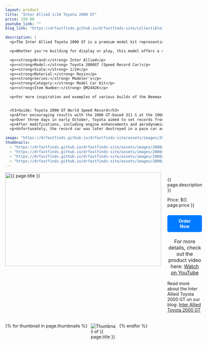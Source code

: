 ```yaml
---
layout: product
title: "Inter Allied 1/24 Toyota 2000 GT"
price: 150.00
youtube_link: ""
blog_link: "https://drfastfinds.github.io/drfastfinds-site/collectibles/model%20kits/inter%20allied/toyota/2000gt/2024/09/25/inter-allied-toyota-2000-gt.html"

description: |
  <p>The Inter Allied Toyota 2000 GT is a premium model kit representing one of Japan's most iconic sports cars. This beautifully crafted 1/24 scale model showcases the sleek and stylish design that made the Toyota 2000 GT a legend in the automotive world. With exceptional detailing and craftsmanship, this kit is a must-have for car enthusiasts and collectors alike.</p>

  <p>Whether you're building for display or play, this model offers a rewarding experience with its intricate parts and faithful representation of the original vehicle. Add this rare gem to your collection and celebrate the legacy of Japanese engineering excellence.</p>

  <p><strong>Brand:</strong> Inter Allied</p>
  <p><strong>Model:</strong> Toyota 2000GT (Speed Record Car)</p>
  <p><strong>Scale:</strong> 1/24</p>
  <p><strong>Material:</strong> Resin</p>
  <p><strong>Series:</strong> Modeler's</p>
  <p><strong>Category:</strong> Model Car Kit</p>
  <p><strong>Item Number:</strong> QM2402K</p>

  <p>For more inspiration and examples of various builds of the Beemax Nissan 240 RS, visit the <a href="https://forum.deagostini.co.uk/default.aspx?g=topics&f=406&__utma=210999945.144857440.1728943839.1728943839.1728943839.1&__utmb=210999945.0.10.1728943839&__utmc=210999945&__utmx=-&__utmz=210999945.1728943839.1.1.utmcsr=google|utmccn=(organic)|utmcmd=organic|utmctr=(not%20provided)&__utmv=-&__utmk=50015461" target="_blank">DeAgostini Forum category</a>. Here you can explore different builders' techniques and share your own experiences.</p>


  <h3>Guide: Toyota 2000 GT World Speed Record</h3>
  <p>After encouraging results with the 2000 GT-based 311 S at the 1966 Japanese Grand Prix and Suzuka 1000km, Toyota decided to attempt a series of high speed endurance records. The location chosen was Yatabe, where the Japanese Automobile Research Institute had opened a proving ground.</p>
  <p>Over three days in early October, Toyota aimed to set records from 1000 to 5000 miles, 6 to 72 hours, and 2000 to 15,000 kilometers. The car used was an aluminum-bodied pre-production prototype, specially prepared for the event.</p>
  <p>After modifications, including engine enhancements and aerodynamic adjustments, the record attempt was made with a team of five drivers sustaining an average speed of over 200 km/h for three days, resulting in 13 new international records.</p>
  <p>Unfortunately, the record car was later destroyed in a pace car accident, but a replica exists in the factory collection.</p>

image: "https://drfastfinds.github.io/drfastfinds-site/assets/images/2000gt-4.png"
thumbnails:
  - "https://drfastfinds.github.io/drfastfinds-site/assets/images/2000gt-1.png"
  - "https://drfastfinds.github.io/drfastfinds-site/assets/images/2000gt-2.png"
  - "https://drfastfinds.github.io/drfastfinds-site/assets/images/2000gt-3.png"
  - "https://drfastfinds.github.io/drfastfinds-site/assets/images/2000gt-4.png"
---
```


<div class="product-detail">
    <div class="product-image-box">
        <img class="main-image" src="{{ page.image }}" alt="{{ page.title }}">
    </div>
    <div class="product-text">
        <p>{{ page.description }}</p>
        <p>Price: ${{ page.price }}</p>
        <a href="{{ site.baseurl }}/order" class="buy-now">Order Now</a>
        <p class="youtube-link">For more details, check out the product video here: 
            <a href="{{ page.youtube_link }}" target="_blank">Watch on YouTube</a>
        </p>
        <p>Read more about the Inter Allied Toyota 2000 GT on our blog: 
            <a href="https://drfastfinds.github.io/drfastfinds-site/collectibles/model%20kits/inter%20allied/toyota/2000gt/2024/09/25/inter-allied-toyota-2000-gt.html" target="_blank">Inter Allied Toyota 2000 GT</a>
        </p>
    </div>
</div>

<div class="thumbnail-carousel">
    {% for thumbnail in page.thumbnails %}
    <img class="thumbnail" src="{{ thumbnail }}" alt="Thumbnail of {{ page.title }}">
    {% endfor %}
</div>

<style>
.product-detail {
    display: flex;
    align-items: flex-start;
    gap: 20px;
    margin-bottom: 20px;
}

.product-image-box {
    flex-shrink: 0;
    width: 500px; 
    height: 300px; 
    overflow: hidden; 
}

.main-image {
    width: 100%; 
    height: 100%; 
    object-fit: contain; 
    display: block;
}

.product-text {
    max-width: 400px;
    flex-grow: 1;
}

.thumbnail-carousel {
    margin-top: 20px;
    display: flex;
    flex-wrap: wrap; 
    gap: 10px;
    justify-content: flex-start;
}

.thumbnail {
    max-width: 80px;
    cursor: pointer;
    border: 1px solid #ddd;
    border-radius: 4px;
}

.youtube-link {
    text-align: center;
    margin-top: 20px;
    font-size: 16px;
}

.buy-now {
    display: inline-block;
    padding: 10px 20px;
    margin-top: 10px;
    background-color: #007bff;
    color: #fff;
    text-decoration: none;
    border-radius: 5px;
    font-weight: bold;
    text-align: center;
}

.buy-now:hover {
    background-color: #0056b3;
}
</style>

<script>
document.addEventListener('DOMContentLoaded', function() {
    const mainImage = document.querySelector('.main-image');
    const thumbnails = document.querySelectorAll('.thumbnail');

    thumbnails.forEach(thumbnail => {
        thumbnail.addEventListener('click', function() {
            mainImage.src = this.src;
        });
    });
});
</script>
